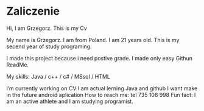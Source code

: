 # Zaliczenie

Hi, I am Grzegorz. This is my Cv

My name is Grzegorz. I am from Poland. I am 21 years old. This is my secend year of study programing.

I made this project because i need postive grade. I made only easy Githun ReadMe.

My skills:
Java / c++ / c# / MSsql / HTML

I’m currently working on CV
I am actual lerning Java and github
I want make in the future android aplication 
How to reach me: tel 735 108 998
Fun fact: I am an active athlete and I am studying programist.
